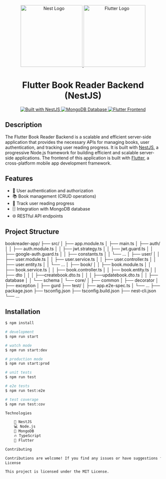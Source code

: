<div align="center">
  <a href="https://nestjs.com/" target="blank">
    <img src="https://nestjs.com/img/logo-small.svg" width="200" alt="Nest Logo" />
  </a>
  <a href="https://flutter.dev/" target="blank">
    <img src="https://www.google.com/url?sa=i&url=https%3A%2F%2Fmedium.com%2Fflutter&psig=AOvVaw3p1N8RY11Ss_MhGlJVNsyk&ust=1713850903047000&source=images&cd=vfe&opi=89978449&ved=0CBIQjRxqFwoTCMjWouSN1YUDFQAAAAAdAAAAABAE" width="200" alt="Flutter Logo" />
  </a>
</div>

<h1 align="center">Flutter Book Reader Backend (NestJS)</h1>

<div align="center">
  <a href="https://nestjs.com" target="_blank">
    <img src="https://img.shields.io/badge/built%20with-NestJs-red" alt="Built with NestJS">
  </a>
  <a href="https://www.mongodb.com/" target="_blank">
    <img src="https://img.shields.io/badge/database-MongoDB-green" alt="MongoDB Database">
  </a>
  <a href="https://flutter.dev/" target="_blank">
    <img src="https://img.shields.io/badge/frontend-Flutter-blue" alt="Flutter Frontend">
  </a>
</div>

## Description

The Flutter Book Reader Backend is a scalable and efficient server-side application that provides the necessary APIs for managing books, user authentication, and tracking user reading progress. It is built with [NestJS](https://nestjs.com/), a progressive Node.js framework for building efficient and scalable server-side applications. The frontend of this application is built with [Flutter](https://flutter.dev/), a cross-platform mobile app development framework.

## Features

- 👥 User authentication and authorization
- 📚 Book management (CRUD operations)
- 📖 Track user reading progress
- 🗄️ Integration with MongoDB database
- 🌐 RESTful API endpoints

## Project Structure
bookreader-app/
├── src/
│   ├── app.module.ts
│   ├── main.ts
│   ├── auth/
│   │   ├── auth.module.ts
│   │   ├── jwt.strategy.ts
│   │   ├── jwt.guard.ts
│   │   ├── google-auth.guard.ts
│   │   ├── constants.ts
│   │   └── ...
│   ├── user/
│   │   ├── user.module.ts
│   │   ├── user.service.ts
│   │   ├── user.controller.ts
│   │   ├── user.entity.ts
│   │   └── ...
│   ├── book/
│   │   ├── book.module.ts
│   │   ├── book.service.ts
│   │   ├── book.controller.ts
│   │   ├── book.entity.ts
│   │   ├── dto
│   │   │    ├──createbook.dto.ts
│   │   │     ├──updatebook.dto.ts
│   │   ├── database
│   │   └── schema
│   └── core/
│        ├── common 
│                 ├── decorator
│                 ├── exception
│                 ├── gurd
├── test/
│   ├── app.e2e-spec.ts
│   └── ...
├── package.json
├── tsconfig.json
├── tsconfig.build.json
├── nest-cli.json
└── ...
## Installation

```bash
$ npm install

# development
$ npm run start

# watch mode
$ npm run start:dev

# production mode
$ npm run start:prod

# unit tests
$ npm run test

# e2e tests
$ npm run test:e2e

# test coverage
$ npm run test:cov

Technologies

    🚀 NestJS
    💻 Node.js
    🍃 MongoDB
    🔥 TypeScript
    📱 Flutter

Contributing

Contributions are welcome! If you find any issues or have suggestions for improvements, please open an issue or submit a pull request.
License

This project is licensed under the MIT License.